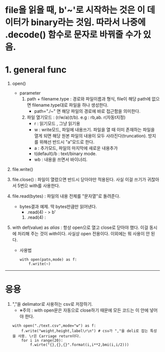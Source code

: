 # file을 읽을 때, b'~'로 시작하는 것은 이 데이터가 binary라는 것임. 따라서 나중에 .decode() 함수로 문자로 바꿔줄 수가 있음.

# 1. general func


1. open()
    - parameter
        1. path + filename.type : 경로와 파일이름과 형식, file이 해당 path에 없으면 filename.type대로 파일을 하나 생성한다.
            - path="./~" 면 해당 파일의 경로에 바로 접근함을 의미한다.
        2. 파일 열기모드 : (r/w/a)(t/b). e.g : rb,ab. r(자동t지정)
            - r : 읽기모드 , 그냥 읽기용
            - w : write모드, 파일에 내용쓰기. 파일을 열 때 이미 존재하는 파일을 열게 되면 해당 원본 파일의 내용이 모두 사라진다(truncation). 방지를 위해선 반드시 "a"모드로 한다.
            - a : 추가모드, 파일의 마지막에 새로운 내용추가
            - t(default)/b : text/binary mode.
            - wb : 내용을 쓰면서 바이너리.
            
2. file.write() 

3. file.close() : 파일이 열렸으면 반드시 닫아야만 적용된다. 사실 이걸 쓰기가 귀찮아서 5번으 with를 사용한다.

4. file.read(bytes) : 파일의 내용 전체를 "문자열"로 돌려준다. 
    - bytes결과 예제. 딱 bytes만큼만 읽어낸다.
        - .read(4) - > b'
        1. .read(4) : 
5. with def(value) as _alias_ : 항상 open으로 열고 close로 닫아야 했다. 이걸 동시에 처리해 주는 것이 with이다. 사실상 open 전용이다. 이외에는 뭐 사용이 안 된다.
    - 사용법
        ```
        with open(patn,mode) as f:
            f.write(~)
        ```

-----------------------------

# 응용

1. ","을 delimator로 사용하는 csv로 저장하기.
    - ※주의 : with open문은 자동으로 close하기 때문에 모든 코드는 이 안에 넣어야 한다.
    ```
    with open("./text.csv",mode="w") as f:
        f.write("weight,height,label\r\n") # csv가 ","을 deli로 잡는 특성을 사용. \r은 Carriage return이다.
        for i in range(20):
            f.wirte("{},{},{}".format(i,i**2,bmi(i,i/2)))
    ```